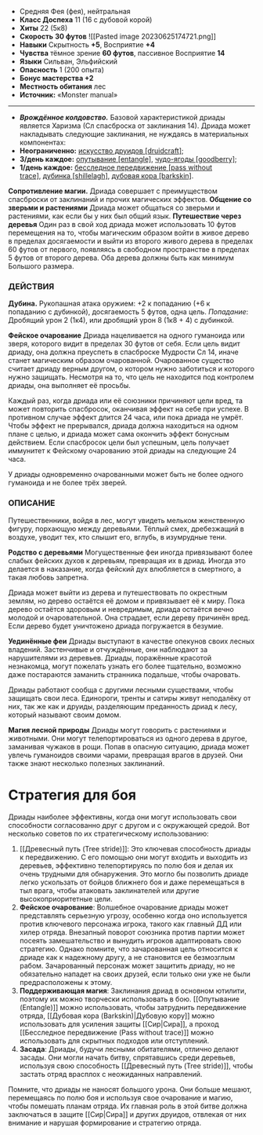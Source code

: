 - Средняя Фея (фея), нейтральная
- **Класс Доспеха** 11 (16 с дубовой корой)
- **Хиты** 22 (5к8)
- **Скорость** **30 футов**
![[Pasted image 20230625174721.png]]
- **Навыки** Скрытность **+5**, Восприятие **+4**
- **Чувства** тёмное зрение **60 футов**, пассивное Восприятие **14**
- **Языки** Сильван, Эльфийский
- **Опасность** 1 (200 опыта)
- **Бонус мастерства +2**
- **Местность обитания** лес
- **Источник:** «Monster manual»

---

- _**Врождённое колдовство.**_ Базовой характеристикой дриады является Харизма (Сл спасброска от заклинания 14). Дриада может накладывать следующие заклинания, не нуждаясь в материальных компонентах:
- **Неограниченно:** [искусство друидов [druidcraft]](https://dnd.su/spells/123-druidcraft/);
- **3/день каждое:** [опутывание [entangle]](https://dnd.su/spells/211-entangle/), [чудо-ягоды [goodberry]](https://dnd.su/spells/78-goodberry/);
- **1/день каждое:** [бесследное передвижение [pass without trace]](https://dnd.su/spells/8-pass_without_trace/), [дубинка [shillelagh]](https://dnd.su/spells/73-shillelagh/), [дубовая кора [barkskin]](https://dnd.su/spells/74-barkskin/).

**Сопротивление магии.** Дриада совершает с преимуществом спасброски от заклинаний и прочих магических эффектов.
**Общение со зверьми и растениями** Дриада может общаться со зверьми и растениями, как если бы у них был общий язык.
**Путешествие через деревья** Один раз в свой ход дриада может использовать 10 футов перемещения на то, чтобы магическим образом войти в живое дерево в пределах досягаемости и выйти из второго живого дерева в пределах 60 футов от первого, появляясь в свободном пространстве в пределах 5 футов от второго дерева. Оба дерева должны быть как минимум Большого размера.

### ДЕЙСТВИЯ

 **Дубина.** Рукопашная атака оружием: +2 к попаданию (+6 к попаданию с дубинкой), досягаемость 5 футов, одна цель. _Попадание_: Дробящий урон 2 (1к4), или дробящий урон 8 (1к8 + 4) с дубинкой.
 
 **Фейское очарование** Дриада нацеливается на одного гуманоида или зверя, которого видит в пределах 30 футов от себя. Если цель видит дриаду, она должна преуспеть в спасброске Мудрости Сл 14, иначе станет магическим образом очарованной. Очарованное существо считает дриаду верным другом, о котором нужно заботиться и которого нужно защищать. Несмотря на то, что цель не находится под контролем дриады, она выполняет её просьбы.
 
 Каждый раз, когда дриада или её союзники причиняют цели вред, та может повторить спасбросок, оканчивая эффект на себе при успехе. В противном случае эффект длится 24 часа, или пока дриада не умрёт. Чтобы эффект не прерывался, дриада должна находиться на одном плане с целью, и дриада может сама окончить эффект бонусным действием. Если спасбросок цели был успешным, цель получает иммунитет к Фейскому очарованию этой дриады на следующие 24 часа.
 
 У дриады одновременно очарованными может быть не более одного гуманоида и не более трёх зверей.
 
### ОПИСАНИЕ

Путешественники, войдя в лес, могут увидеть мельком женственную фигуру, порхающую между деревьями. Тёплый смех, дребезжащий в воздухе, уводит тех, кто слышит его, вглубь, в изумрудные тени.

**Родство с деревьями** Могущественные феи иногда привязывают более слабых фейских духов к деревьям, превращая их в дриад. Иногда это делается в наказание, когда фейский дух влюбляется в смертного, а такая любовь запретна.

Дриада может выйти из дерева и путешествовать по окрестным землям, но дерево остаётся её домом и привязывает её к миру. Пока дерево остаётся здоровым и невредимым, дриада остаётся вечно молодой и очаровательной. Она страдает, если дереву причинён вред. Если дерево будет уничтожено дриада погружается в безумие.

**Уединённые феи** Дриады выступают в качестве опекунов своих лесных владений. Застенчивые и отчуждённые, они наблюдают за нарушителями из деревьев. Дриады, поражённые красотой незнакомца, могут пожелать узнать его более тщательно, возможно даже постараются заманить странника подальше, чтобы очаровать.

Дриады работают сообща с другими лесными существами, чтобы защищать свои леса. Единороги, тренты и сатиры живут неподалёку от них, так же как и друиды, разделяющим преданность дриад к лесу, который называют своим домом.

**Магия лесной природы** Дриады могут говорить с растениями и животными. Они могут телепортироваться из одного дерева в другое, заманивая чужаков в рощи. Попав в опасную ситуацию, дриада может увлечь гуманоидов своими чарами, превращая врагов в друзей. Они также знают несколько полезных заклинаний.

# Стратегия для боя

Дриады наиболее эффективны, когда они могут использовать свои способности согласованно друг с другом и с окружающей средой. Вот несколько советов по их стратегическому использованию:

1. [[Древесный путь (Tree stride)]]: Это ключевая способность дриады к передвижению. С его помощью они могут входить и выходить из деревьев, эффективно телепортируясь по полю боя и делая их очень трудными для обнаружения. Это могло бы позволить дриаде легко ускользать от бойцов ближнего боя и даже перемещаться в тыл врага, чтобы атаковать заклинателей или другие высокоприоритетные цели.
2. **Фейское очарование**: Волшебное очарование дриады может представлять серьезную угрозу, особенно когда оно используется против ключевого персонажа игрока, такого как главный ДД или хилер отряда. Внезапный поворот союзника против партии может посеять замешательство и вынудить игроков адаптировать свою стратегию. Однако помните, что зачарованная цель относится к дриаде как к надежному другу, а не становится ее безмозглым рабом. Зачарованный персонаж может защитить дриаду, но не обязательно нападет на своих друзей, если только они уже не были предрасположены к этому.
3. **Поддерживающая магия**: Заклинания дриад в основном ютилити, поэтому их можно творчески использовать в бою. [[Опутывание (Entangle)]] можно использовать, чтобы затруднить передвижение отряда, [[Дубовая кора (Barkskin)|Дубовую кору]] можно использовать для усиления защиты [[Сир|Сира]], а проход [[Бесследное передвижение (Pass without trace)]] можно использовать для скрытных подходов или отступлений.
4. **Засада**: Дриады, будучи лесными обитателями, отлично делают засады. Они могли начать битву, спрятавшись среди деревьев, используя свою способность [[Древесный путь (Tree stride)]], чтобы застать отряд врасплох с неожиданных направлений.

Помните, что дриады не наносят большого урона. Они больше мешают, перемещаясь по полю боя и используя свое очарование и магию, чтобы помешать планам отряда. Их главная роль в этой битве должна заключаться в защите [[Сир|Сира]] и других друидов, отвлекая от них внимание и нарушая формирование и стратегию отряда.
